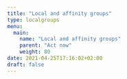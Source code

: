 ```yaml
---
title: "Local and affinity groups"
type: localgroups
menu:
  main:
    name: "Local and affinity groups"
    parent: "Act now"
    weight: 80
date: 2021-04-25T17:16:02+02:00
draft: false
---
```


